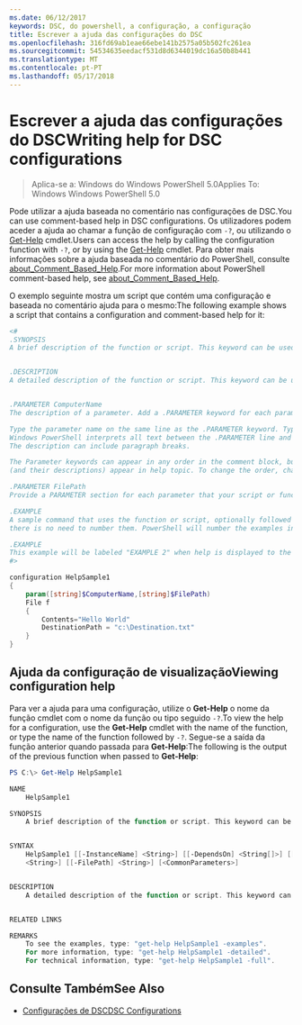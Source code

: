 ```yaml
---
ms.date: 06/12/2017
keywords: DSC, do powershell, a configuração, a configuração
title: Escrever a ajuda das configurações do DSC
ms.openlocfilehash: 316fd69ab1eae66ebe141b2575a05b502fc261ea
ms.sourcegitcommit: 54534635eedacf531d8d6344019dc16a50b8b441
ms.translationtype: MT
ms.contentlocale: pt-PT
ms.lasthandoff: 05/17/2018
---
```

# <a name="writing-help-for-dsc-configurations"></a><span data-ttu-id="538ca-103">Escrever a ajuda das configurações do DSC</span><span class="sxs-lookup"><span data-stu-id="538ca-103">Writing help for DSC configurations</span></span>

><span data-ttu-id="538ca-104">Aplica-se a: Windows do Windows PowerShell 5.0</span><span class="sxs-lookup"><span data-stu-id="538ca-104">Applies To: Windows Windows PowerShell 5.0</span></span>

<span data-ttu-id="538ca-105">Pode utilizar a ajuda baseada no comentário nas configurações de DSC.</span><span class="sxs-lookup"><span data-stu-id="538ca-105">You can use comment-based help in DSC configurations.</span></span> <span data-ttu-id="538ca-106">Os utilizadores podem aceder a ajuda ao chamar a função de configuração com `-?`, ou utilizando o [Get-Help](https://technet.microsoft.com/library/hh849696.aspx) cmdlet.</span><span class="sxs-lookup"><span data-stu-id="538ca-106">Users can access the help by calling the configuration function with `-?`, or by using the [Get-Help](https://technet.microsoft.com/library/hh849696.aspx) cmdlet.</span></span> <span data-ttu-id="538ca-107">Para obter mais informações sobre a ajuda baseada no comentário do PowerShell, consulte [about_Comment_Based_Help](https://technet.microsoft.com/library/hh847834.aspx).</span><span class="sxs-lookup"><span data-stu-id="538ca-107">For more information about PowerShell comment-based help, see [about_Comment_Based_Help](https://technet.microsoft.com/library/hh847834.aspx).</span></span>

<span data-ttu-id="538ca-108">O exemplo seguinte mostra um script que contém uma configuração e baseada no comentário ajuda para o mesmo:</span><span class="sxs-lookup"><span data-stu-id="538ca-108">The following example shows a script that contains a configuration and comment-based help for it:</span></span>

```powershell
<#
.SYNOPSIS
A brief description of the function or script. This keyword can be used only once for each configuration.


.DESCRIPTION
A detailed description of the function or script. This keyword can be used only once for each configuration.


.PARAMETER ComputerName
The description of a parameter. Add a .PARAMETER keyword for each parameter in the function or script syntax.

Type the parameter name on the same line as the .PARAMETER keyword. Type the parameter description on the lines following the .PARAMETER keyword.
Windows PowerShell interprets all text between the .PARAMETER line and the next keyword or the end of the comment block as part of the parameter description.
The description can include paragraph breaks.

The Parameter keywords can appear in any order in the comment block, but the function or script syntax determines the order in which the parameters
(and their descriptions) appear in help topic. To change the order, change the syntax.

.PARAMETER FilePath
Provide a PARAMETER section for each parameter that your script or function accepts.

.EXAMPLE
A sample command that uses the function or script, optionally followed by sample output and a description. Repeat this keyword for each example. If you have multiple examples,
there is no need to number them. PowerShell will number the examples in help text.

.EXAMPLE
This example will be labeled "EXAMPLE 2" when help is displayed to the user.
#>

configuration HelpSample1
{
    param([string]$ComputerName,[string]$FilePath)
    File f
    {
        Contents="Hello World"
        DestinationPath = "c:\Destination.txt"
    }
}
```

## <a name="viewing-configuration-help"></a><span data-ttu-id="538ca-109">Ajuda da configuração de visualização</span><span class="sxs-lookup"><span data-stu-id="538ca-109">Viewing configuration help</span></span>

<span data-ttu-id="538ca-110">Para ver a ajuda para uma configuração, utilize o **Get-Help** o nome da função cmdlet com o nome da função ou tipo seguido `-?`.</span><span class="sxs-lookup"><span data-stu-id="538ca-110">To view the help for a configuration, use the **Get-Help** cmdlet with the name of the function, or type the name of the function followed by `-?`.</span></span> <span data-ttu-id="538ca-111">Segue-se a saída da função anterior quando passada para **Get-Help**:</span><span class="sxs-lookup"><span data-stu-id="538ca-111">The following is the output of the previous function when passed to **Get-Help**:</span></span>

```powershell
PS C:\> Get-Help HelpSample1

NAME
    HelpSample1

SYNOPSIS
    A brief description of the function or script. This keyword can be used only once for each configuration.


SYNTAX
    HelpSample1 [[-InstanceName] <String>] [[-DependsOn] <String[]>] [[-OutputPath] <String>] [[-ConfigurationData] <Hashtable>] [[-ComputerName]
    <String>] [[-FilePath] <String>] [<CommonParameters>]


DESCRIPTION
    A detailed description of the function or script. This keyword can be used only once for each configuration.


RELATED LINKS

REMARKS
    To see the examples, type: "get-help HelpSample1 -examples".
    For more information, type: "get-help HelpSample1 -detailed".
    For technical information, type: "get-help HelpSample1 -full".
```

## <a name="see-also"></a><span data-ttu-id="538ca-112">Consulte Também</span><span class="sxs-lookup"><span data-stu-id="538ca-112">See Also</span></span>
* [<span data-ttu-id="538ca-113">Configurações de DSC</span><span class="sxs-lookup"><span data-stu-id="538ca-113">DSC Configurations</span></span>](configurations.md)